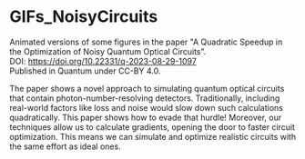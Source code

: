 # GIFs_NoisyCircuits
Animated versions of some figures in the paper
"A Quadratic Speedup in the Optimization of Noisy Quantum Optical Circuits".<br />
DOI: https://doi.org/10.22331/q-2023-08-29-1097<br />
Published in Quantum under CC-BY 4.0.

The paper shows a novel approach to simulating quantum optical circuits that contain photon-number-resolving detectors. Traditionally, including real-world factors like loss and noise would slow down such calculations quadratically. This paper shows how to evade that hurdle! Moreover, our techniques allow us to calculate gradients, opening the door to faster circuit optimization. This means we can simulate and optimize realistic circuits with the same effort as ideal ones.
